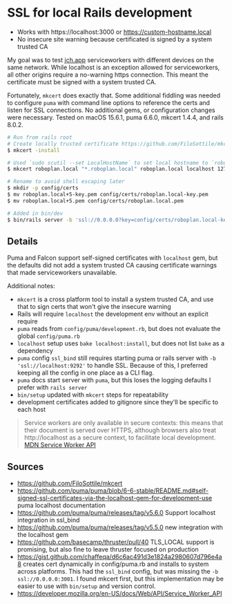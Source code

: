 # SSL for local Rails development

- Works with https://localhost:3000 or https://custom-hostname.local
- No insecure site warning because certificated is signed by a system trusted CA

My goal was to test [jch.app](https://jch.app) serviceworkers
with different devices on the same network. While localhost is an exception allowed for serviceworkers,
all other origins require a no-warning https connection. This meant the certificate
must be signed with a system trusted CA.

Fortunately, `mkcert` does exactly that. Some additional fiddling was
needed to configure `puma` with command line options to reference the certs
and listen for SSL connections. No additional gems,
or configuration changes were necessary. Tested on macOS 15.6.1,
puma 6.6.0, mkcert 1.4.4, and rails 8.0.2.

```sh
# Run from rails root
# Create locally trusted certificate https://github.com/FiloSottile/mkcert
$ mkcert -install

# Used `sudo scutil --set LocalHostName` to set local hostname to `roboplan.local`
$ mkcert roboplan.local "*.roboplan.local" roboplan.local localhost 127.0.0.1 ::1

# Rename to avoid shell escaping later
$ mkdir -p config/certs
$ mv roboplan.local+5-key.pem config/certs/roboplan.local-key.pem
$ mv roboplan.local+5.pem config/certs/roboplan.local.pem

# Added in bin/dev
$ bin/rails server -b 'ssl://0.0.0.0?key=config/certs/roboplan.local-key.pem&cert=config/certs/roboplan.local.pem'
```

## Details

Puma and Falcon support self-signed certificates with `localhost` gem, but
the defaults did not add a system trusted CA causing certificate warnings
that made serviceworkers unavailable.

Additional notes:

- `mkcert` is a cross platform tool to install a system trusted CA, and use that to sign certs that won't give the insecure warning
- Rails will require `localhost` the development env without an explicit require
- `puma` reads from `config/puma/development.rb`, but does not evaluate the global `config/puma.rb`
- `localhost` setup uses `bake localhost:install`, but does not list `bake` as a dependency
- `puma` config `ssl_bind` still requires starting puma or rails server with `-b 'ssl://localhost:9292'` to handle SSL. Because of this, I preferred keeping all the config in one place as a CLI flag.
- `puma` docs start server with `puma`, but this loses the logging defaults I prefer with `rails server`
- `bin/setup` updated with `mkcert` steps for repeatability
- development certificates added to gitignore since they'll be specific to each host

> Service workers are only available in secure contexts: this means that their document is served over HTTPS, although browsers also treat http://localhost as a secure context, to facilitate local development. [MDN Service Worker API](https://developer.mozilla.org/en-US/docs/Web/API/Service_Worker_API)

## Sources

- https://github.com/FiloSottile/mkcert
- https://github.com/puma/puma/blob/6-6-stable/README.md#self-signed-ssl-certificates-via-the-localhost-gem-for-development-use puma localhost documentation
- https://github.com/puma/puma/releases/tag/v5.6.0 Support localhost integration in ssl_bind
- https://github.com/puma/puma/releases/tag/v5.5.0 new integration with the localhost gem
- https://github.com/basecamp/thruster/pull/40 TLS_LOCAL support is promising, but also fine to leave thruster focused on production
- https://gist.github.com/chaffeqa/d6c6ac491d3e1824a2980607d796e4a8 creates cert dynamically in config/puma.rb and installs to system across platforms. This had the `ssl_bind` config, but was missing the `-b ssl://0.0.0.0:3001`. I found mkcert first, but this implementation may be easier to use with `bin/setup` and version control.
- https://developer.mozilla.org/en-US/docs/Web/API/Service_Worker_API

